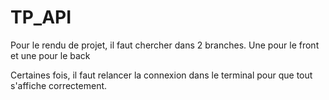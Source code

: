 # TP_API
Pour le rendu de projet, il faut chercher dans 2 branches. Une pour le front et une pour le back

Certaines fois, il faut relancer la connexion dans le terminal pour que tout s'affiche correctement.
